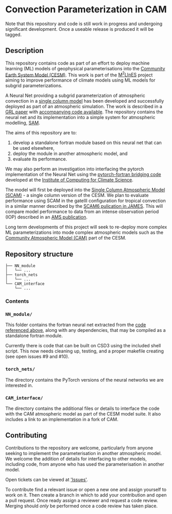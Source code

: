 # Convection Parameterization in CAM

Note that this repository and code is still work in progress and undergoing significant development.
Once a useable release is produced it will be tagged.

## Description
This repository contains code as part of an effort to deploy machine learning (ML) models of geophysical parameterisations into the [Community Earth System Model (CESM)](https://www.cesm.ucar.edu/).
This work is part of the [M<sup>2</sup>LInES](https://m2lines.github.io/) project aiming to improve performance of climate models using ML models for subgrid parameterizations.

A Neural Net providing a subgrid parameterization of atmospheric convection in a [single column model](https://www.arm.gov/publications/proceedings/conf04/extended_abs/randall_da.pdf) has been developed and successfully deployed as part of an atmospheric simulation.
The work is described in a [GRL paper](https://agupubs.onlinelibrary.wiley.com/doi/10.1029/2020GL091363) with [accompanying code available](https://github.com/yaniyuval/Neural_nework_parameterization/tree/v.1.0.3). The repository contains the neural net and its implementation into a simple system for atmospheric modelling, [SAM](http://rossby.msrc.sunysb.edu/~marat/SAM.html).

The aims of this repository are to:
1. develop a standalone fortran module based on this neural net that can be used elsewhere,
2. deploy the module in another atmospheric model, and
3. evaluate its performance.

We may also perform an investigation into interfacing the pytorch implementation of the Neural Net using the [pytorch-fortran bridging code](https://github.com/Cambridge-ICCS/fortran-pytorch-lib) developed at the [Institute of Computing for Climate Science](https://cambridge-iccs.github.io/).

The model will first be deployed into the [Single Column Atmospheric Model (SCAM)](https://www.cesm.ucar.edu/models/simple/scam) - a single column version of the CESM.
We plan to evaluate performance using SCAM in the gateIII configuration for tropical convection in a similar manner described by the [SCAM6 pulication in JAMES](https://agupubs.onlinelibrary.wiley.com/doi/10.1029/2018MS001578).
This will compare model performance to data from an intense observation period (IOP) described in an [AMS publication](https://journals.ametsoc.org/view/journals/atsc/36/1/1520-0469_1979_036_0053_saposs_2_0_co_2.xml).

Long term developments of this project will seek to re-deploy more complex ML parameterizations into mode complex atmospheric models such as the [Community Atmospheric Model (CAM)](https://www.cesm.ucar.edu/models/cam) part of the CESM.


## Repository structure

```
├── NN_module
│   └── ...
├── torch_nets
│   └── ...
└── CAM_interface
    └── ...
```



### Contents

### `NN_module/`
This folder contains the fortran neural net extracted from the [code referenced above](https://github.com/yaniyuval/Neural_nework_parameterization/tree/v.1.0.3), along with any dependencies, that may be compiled as a standalone fortran module.

Currently there is code that can be built on CSD3 using the included shell script.
This now needs cleaning up, testing, and a proper makefile creating (see open issues #9 and #10).

### ``torch_nets/``
The directory contains the PyTorch versions of the neural networks we are interested in.

### ``CAM_interface/``
The directory contains the additional files or details to interface the code with the CAM atmospheric model
as part of the CESM model suite. It also includes a link to an implementation in a fork of CAM.


## Contributing

Contributions to the repository are welcome, particularly from anyone seeking to implement the
parameterisation in another atmospheric model.
We welcome the addition of details for interfacing to other models, including code,
from anyone who has used the parameterisation in another model.

Open tickets can be viewed at ['Issues'](https://github.com/m2lines/convection-parameterization-in-CAM/issues).

To contribute find a relevant issue or open a new one and assign yourself to work on it.
Then create a branch in which to add your contribution and open a pull request.
Once ready assign a reviewer and request a code review.
Merging should _only_ be performed once a code review has taken place.
